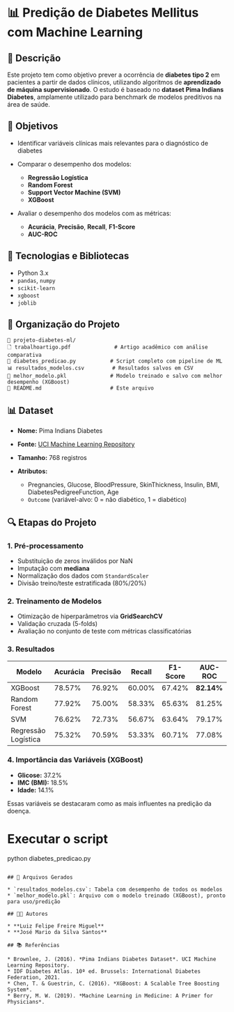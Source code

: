 # 📊 Predição de Diabetes Mellitus com Machine Learning

## 📌 Descrição

Este projeto tem como objetivo prever a ocorrência de **diabetes tipo 2** em pacientes a partir de dados clínicos, utilizando algoritmos de **aprendizado de máquina supervisionado**. O estudo é baseado no **dataset Pima Indians Diabetes**, amplamente utilizado para benchmark de modelos preditivos na área de saúde.

## 🎯 Objetivos

* Identificar variáveis clínicas mais relevantes para o diagnóstico de diabetes
* Comparar o desempenho dos modelos:

  * **Regressão Logística**
  * **Random Forest**
  * **Support Vector Machine (SVM)**
  * **XGBoost**
* Avaliar o desempenho dos modelos com as métricas:

  * **Acurácia**, **Precisão**, **Recall**, **F1-Score**
  * **AUC-ROC**

## 🧠 Tecnologias e Bibliotecas

* Python 3.x
* `pandas`, `numpy`
* `scikit-learn`
* `xgboost`
* `joblib`

## 📂 Organização do Projeto

```
📁 projeto-diabetes-ml/
🗋 trabalhoartigo.pdf              # Artigo acadêmico com análise comparativa
📄 diabetes_predicao.py           # Script completo com pipeline de ML
📊 resultados_modelos.csv         # Resultados salvos em CSV
🔐 melhor_modelo.pkl              # Modelo treinado e salvo com melhor desempenho (XGBoost)
📄 README.md                      # Este arquivo
```

## 📊 Dataset

* **Nome:** Pima Indians Diabetes
* **Fonte:** [UCI Machine Learning Repository](https://archive.ics.uci.edu/dataset/529/pima+indians+diabetes)
* **Tamanho:** 768 registros
* **Atributos:**

  * Pregnancies, Glucose, BloodPressure, SkinThickness, Insulin, BMI, DiabetesPedigreeFunction, Age
  * `Outcome` (variável-alvo: 0 = não diabético, 1 = diabético)

## 🔍 Etapas do Projeto

### 1. Pré-processamento

* Substituição de zeros inválidos por NaN
* Imputação com **mediana**
* Normalização dos dados com `StandardScaler`
* Divisão treino/teste estratificada (80%/20%)

### 2. Treinamento de Modelos

* Otimização de hiperparâmetros via **GridSearchCV**
* Validação cruzada (5-folds)
* Avaliação no conjunto de teste com métricas classificatórias

### 3. Resultados

| Modelo              | Acurácia | Precisão | Recall | F1-Score | AUC-ROC    |
| ------------------- | -------- | -------- | ------ | -------- | ---------- |
| XGBoost             | 78.57%   | 76.92%   | 60.00% | 67.42%   | **82.14%** |
| Random Forest       | 77.92%   | 75.00%   | 58.33% | 65.63%   | 81.25%     |
| SVM                 | 76.62%   | 72.73%   | 56.67% | 63.64%   | 79.17%     |
| Regressão Logística | 75.32%   | 70.59%   | 53.33% | 60.71%   | 77.08%     |

### 4. Importância das Variáveis (XGBoost)

* **Glicose:** 37.2%
* **IMC (BMI):** 18.5%
* **Idade:** 14.1%

Essas variáveis se destacaram como as mais influentes na predição da doença.

# Executar o script
python diabetes_predicao.py
```

## 📅 Arquivos Gerados

* `resultados_modelos.csv`: Tabela com desempenho de todos os modelos
* `melhor_modelo.pkl`: Arquivo com o modelo treinado (XGBoost), pronto para uso/predição

## 👨‍💼 Autores

* **Luiz Felipe Freire Miguel**
* **José Mario da Silva Santos**

## 📚 Referências

* Brownlee, J. (2016). *Pima Indians Diabetes Dataset*. UCI Machine Learning Repository.
* IDF Diabetes Atlas. 10ª ed. Brussels: International Diabetes Federation, 2021.
* Chen, T. & Guestrin, C. (2016). *XGBoost: A Scalable Tree Boosting System*.
* Berry, M. W. (2019). *Machine Learning in Medicine: A Primer for Physicians*.
